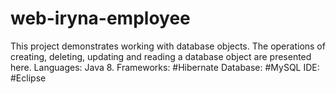 # web-iryna-employee

This project demonstrates working with database objects. 
The operations of creating, deleting, updating and reading a database object are presented here.
Languages: Java 8.
Frameworks: #Hibernate
Database: #MySQL 
IDE: #Eclipse

